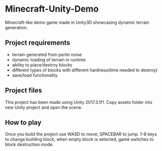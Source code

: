 # Minecraft-Unity-Demo
Minecraft-like demo game made in Unity3D showcasing dynamic terrain generation.

## Project requirements
* terrain generated from perlin noise
* dynamic loading of terrain in runtime
* ability to place/destroy blocks
* different types of blocks with different hardness(time needed to destroy)
* save/load functionality

## Project files
This project has been made using Unity 2017.3.1f1.
Copy assets folder into new Unity project and open the scene.

## How to play
Once you build the project use WASD to move, SPACEBAR to jump.
1-8 keys to change building block, when empty block is selected, game switches to block destruction mode.
